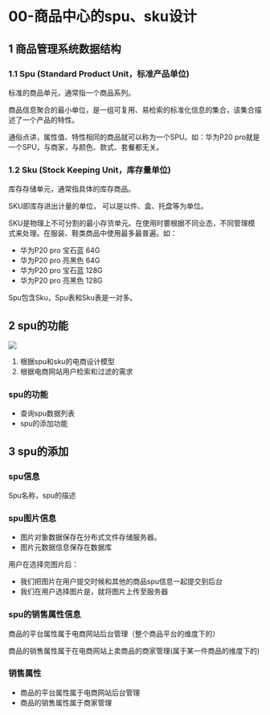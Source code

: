 # 00-商品中心的spu、sku设计



## 1 商品管理系统数据结构

### 1.1 Spu (Standard Product Unit，标准产品单位)

标准的商品单元，通常指一个商品系列。

商品信息聚合的最小单位，是一组可复用、易检索的标准化信息的集合，该集合描述了一个产品的特性。

通俗点讲，属性值、特性相同的商品就可以称为一个SPU。如：华为P20 pro就是一个SPU，与商家，与颜色、款式、套餐都无关。

### 1.2 Sku (Stock Keeping Unit，库存量单位)

库存存储单元，通常指具体的库存商品。

SKU即库存进出计量的单位， 可以是以件、盒、托盘等为单位。

SKU是物理上不可分割的最小存货单元。在使用时要根据不同业态，不同管理模式来处理。在服装、鞋类商品中使用最多最普遍。如：

- 华为P20 pro 宝石蓝 64G
- 华为P20 pro 亮黑色 64G
- 华为P20 pro 宝石蓝 128G
- 华为P20 pro 亮黑色 128G

Spu包含Sku，Spu表和Sku表是一对多。

## 2 spu的功能



![](https://javaedge-1256172393.cos.ap-shanghai.myqcloud.com/image-20240501200159756.png)

1. 根据spu和sku的电商设计模型
2. 根据电商网站用户检索和过滤的需求

### spu的功能

- 查询spu数据列表
- spu的添加功能

## 3 spu的添加

### spu信息

Spu名称，spu的描述

### spu图片信息

- 图片对象数据保存在分布式文件存储服务器。
- 图片元数据信息保存在数据库

用户在选择完图片后：

- 我们把图片在用户提交时候和其他的商品spu信息一起提交到后台
- 我们在用户选择图片是，就将图片上传至服务器

### spu的销售属性信息

商品的平台属性属于电商网站后台管理（整个商品平台的维度下的）

商品的销售属性属于在电商网站上卖商品的商家管理(属于某一件商品的维度下的)

### 销售属性

- 商品的平台属性属于电商网站后台管理
- 商品的销售属性属于商家管理